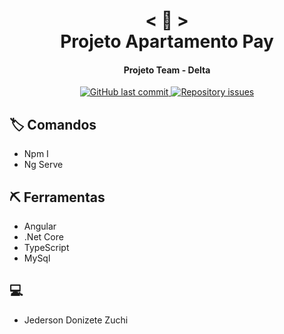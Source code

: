 <h1 align="center">
    < 📖 > <br>
    Projeto Apartamento Pay
</h1>
  
<h4 align="center">
  Projeto Team - Delta 
</h4>

<p align="center"> 

  <a href="https://github.com/rafael-buttignon/Utilidades-Para-Estudo/commits?author=rafael-buttignon">
    <img alt="GitHub last commit" src="https://img.shields.io/github/last-commit/Nerd0000/Meus-Projetos.svg">
  </a>

  <a href="https://github.com/rafael-buttignon/Utilidades-Para-Estudo/issues">
    <img alt="Repository issues" src="https://img.shields.io/github/issues/Nerd0000/Meus-Projetos.svg">
  </a>

</p>

## 🏷️ Comandos

- Npm I
- Ng Serve

## ⛏ Ferramentas

- Angular
- .Net Core
- TypeScript
- MySql

## 💻

- Jederson Donizete Zuchi

